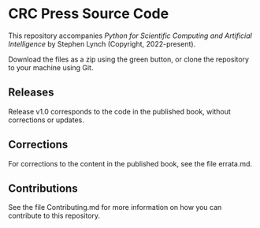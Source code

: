 ﻿# CRC Press Source Code

This repository accompanies *Python for Scientific Computing and Artificial Intelligence* by Stephen Lynch (Copyright, 2022-present).

Download the files as a zip using the green button, or clone the repository to your machine using Git.

## Releases

Release v1.0 corresponds to the code in the published book, without corrections or updates.

## Corrections

For corrections to the content in the published book, see the file errata.md.

## Contributions

See the file Contributing.md for more information on how you can contribute to this repository.


